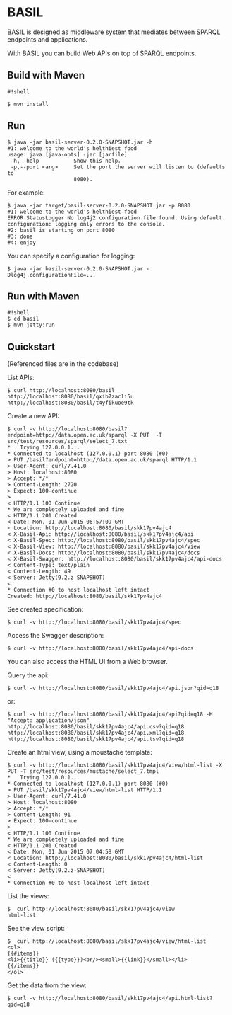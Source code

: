 # BASIL #
BASIL is designed as middleware system that mediates between SPARQL endpoints and applications.

With BASIL you can build Web APIs on top of SPARQL endpoints.


## Build with Maven ##

```
#!shell

$ mvn install
```

## Run ##
```
$ java -jar basil-server-0.2.0-SNAPSHOT.jar -h
#1: welcome to the world's helthiest food
usage: java [java-opts] -jar [jarfile]
 -h,--help           Show this help.
 -p,--port <arg>     Set the port the server will listen to (defaults to
                     8080).
```

For example:

```
$ java -jar target/basil-server-0.2.0-SNAPSHOT.jar -p 8080
#1: welcome to the world's helthiest food
ERROR StatusLogger No log4j2 configuration file found. Using default configuration: logging only errors to the console.
#2: basil is starting on port 8080
#3: done
#4: enjoy
```

You can specify a configuration for logging:

```
$ java -jar basil-server-0.2.0-SNAPSHOT.jar -Dlog4j.configurationFile=...
```

## Run with Maven ##

```
#!shell
$ cd basil
$ mvn jetty:run
```


## Quickstart

(Referenced files are in the codebase)

List APIs:

```
$ curl http://localhost:8080/basil
http://localhost:8080/basil/qxib7zacli5u
http://localhost:8080/basil/t4yfikuoe9tk
```

Create a new API:

```
$ curl -v http://localhost:8080/basil?endpoint=http://data.open.ac.uk/sparql -X PUT  -T src/test/resources/sparql/select_7.txt
*   Trying 127.0.0.1...
* Connected to localhost (127.0.0.1) port 8080 (#0)
> PUT /basil?endpoint=http://data.open.ac.uk/sparql HTTP/1.1
> User-Agent: curl/7.41.0
> Host: localhost:8080
> Accept: */*
> Content-Length: 2720
> Expect: 100-continue
> 
< HTTP/1.1 100 Continue
* We are completely uploaded and fine
< HTTP/1.1 201 Created
< Date: Mon, 01 Jun 2015 06:57:09 GMT
< Location: http://localhost:8080/basil/skk17pv4ajc4
< X-Basil-Api: http://localhost:8080/basil/skk17pv4ajc4/api
< X-Basil-Spec: http://localhost:8080/basil/skk17pv4ajc4/spec
< X-Basil-View: http://localhost:8080/basil/skk17pv4ajc4/view
< X-Basil-Docs: http://localhost:8080/basil/skk17pv4ajc4/docs
< X-Basil-Swagger: http://localhost:8080/basil/skk17pv4ajc4/api-docs
< Content-Type: text/plain
< Content-Length: 49
< Server: Jetty(9.2.z-SNAPSHOT)
< 
* Connection #0 to host localhost left intact
Created: http://localhost:8080/basil/skk17pv4ajc4
```

See created specification:

```
$ curl -v http://localhost:8080/basil/skk17pv4ajc4/spec
```

Access the Swagger description:

```
$ curl -v http://localhost:8080/basil/skk17pv4ajc4/api-docs
```
You can also access the HTML UI from a Web browser.

Query the api:

```
$ curl -v http://localhost:8080/basil/skk17pv4ajc4/api.json?qid=q18
```

or:

```
$ curl -v http://localhost:8080/basil/skk17pv4ajc4/api?qid=q18 -H "Accept: application/json"
http://localhost:8080/basil/skk17pv4ajc4/api.csv?qid=q18
http://localhost:8080/basil/skk17pv4ajc4/api.xml?qid=q18
http://localhost:8080/basil/skk17pv4ajc4/api.tsv?qid=q18
```

Create an html view, using a moustache template:

```
$ curl -v http://localhost:8080/basil/skk17pv4ajc4/view/html-list -X PUT -T src/test/resources/mustache/select_7.tmpl
*   Trying 127.0.0.1...
* Connected to localhost (127.0.0.1) port 8080 (#0)
> PUT /basil/skk17pv4ajc4/view/html-list HTTP/1.1
> User-Agent: curl/7.41.0
> Host: localhost:8080
> Accept: */*
> Content-Length: 91
> Expect: 100-continue
> 
< HTTP/1.1 100 Continue
* We are completely uploaded and fine
< HTTP/1.1 201 Created
< Date: Mon, 01 Jun 2015 07:04:58 GMT
< Location: http://localhost:8080/basil/skk17pv4ajc4/html-list
< Content-Length: 0
< Server: Jetty(9.2.z-SNAPSHOT)
< 
* Connection #0 to host localhost left intact
```

List the views:

```
$  curl http://localhost:8080/basil/skk17pv4ajc4/view
html-list

```

See the view script:

```
$  curl http://localhost:8080/basil/skk17pv4ajc4/view/html-list
<ol>
{{#items}}
<li>{{title}} ({{type}})<br/><small>{{link}}</small></li>
{{/items}}
</ol>
```

Get the data from the view:

```
$ curl -v http://localhost:8080/basil/skk17pv4ajc4/api.html-list?qid=q18
```

